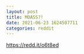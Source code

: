```yaml
--- 
layout: post 
title: MOASS?! 
date: 2021-06-23 1624507711 
categories: reddit 
--- 
```

https://redd.it/o6t8ed